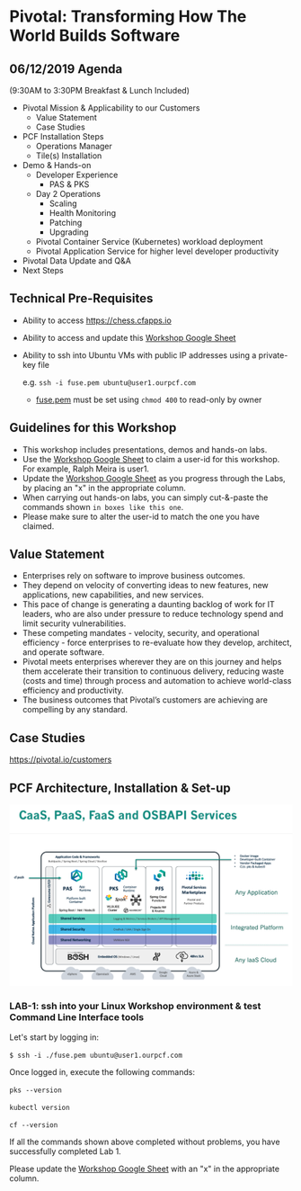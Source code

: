 # Pivotal: Transforming How The World Builds Software

## 06/12/2019 Agenda
(9:30AM to 3:30PM Breakfast & Lunch Included)

- Pivotal Mission & Applicability to our Customers
     - Value Statement
     - Case Studies
-  PCF Installation Steps
     - Operations Manager
     - Tile(s) Installation
- Demo & Hands-on
     - Developer Experience
        - PAS & PKS
     - Day 2 Operations
        - Scaling
        - Health Monitoring
        - Patching
        - Upgrading
     - Pivotal Container Service (Kubernetes) workload deployment
     - Pivotal Application Service for higher level developer productivity
- Pivotal Data Update and Q&A
- Next Steps

## Technical Pre-Requisites
- Ability to access https://chess.cfapps.io
- Ability to access and update this [Workshop Google Sheet](https://drive.google.com/open?id=1YcaNLkBqXHgYZch6yV8Kvf2G2AUG-trKSQQvejpstv8)
- Ability to ssh into Ubuntu VMs with public IP addresses using a private-key file 

  e.g. `ssh -i fuse.pem ubuntu@user1.ourpcf.com`
  - [fuse.pem](https://github.com/rm511130/PCF4CAS/blob/master/fuse.pem) must be set using `chmod 400` to read-only by owner 

## Guidelines for this Workshop
- This workshop includes presentations, demos and hands-on labs.
- Use the [Workshop Google Sheet](https://drive.google.com/open?id=1YcaNLkBqXHgYZch6yV8Kvf2G2AUG-trKSQQvejpstv8) to claim a user-id for this workshop. For example, Ralph Meira is user1.
- Update the [Workshop Google Sheet](https://drive.google.com/open?id=1YcaNLkBqXHgYZch6yV8Kvf2G2AUG-trKSQQvejpstv8) as you progress through the Labs, by placing an "x" in the appropriate column.
- When carrying out hands-on labs, you can simply cut-&-paste the commands shown `in boxes like this one`. 
- Please make sure to alter the user-id to match the one you have claimed.


## Value Statement
- Enterprises rely on software to improve business outcomes.
- They depend on velocity of converting ideas to new features, new applications, new capabilities, and new services.
- This pace of change is generating a daunting backlog of work for IT leaders, who are also under pressure to reduce technology spend and limit security vulnerabilities.
- These competing mandates - velocity, security, and operational efficiency - force enterprises to re-evaluate how they develop, architect, and operate software. 
- Pivotal meets enterprises wherever they are on this journey and helps them accelerate their transition to continuous delivery, reducing waste (costs and time) through process and automation to achieve world-class efficiency and productivity.
- The business outcomes that Pivotal’s customers are achieving are compelling by any standard.

## Case Studies

https://pivotal.io/customers

## PCF Architecture, Installation & Set-up 

![](./images/CaaS_PaaS_FaaS_OSBAPI.png)


### LAB-1: ssh into your Linux Workshop environment & test Command Line Interface tools

Let's start by logging in:

`$ ssh -i ./fuse.pem ubuntu@user1.ourpcf.com`

Once logged in, execute the following commands:

`pks --version`

`kubectl version`

`cf --version`

If all the commands shown above completed without problems, you have successfully completed Lab 1.

Please update the [Workshop Google Sheet](https://drive.google.com/open?id=1YcaNLkBqXHgYZch6yV8Kvf2G2AUG-trKSQQvejpstv8) with an "x" in the appropriate column.








# 
